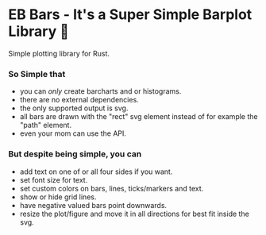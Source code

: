 # EB Bars - It's a Super Simple Barplot Library 🦀

Simple plotting library for Rust.

### So Simple that
- you can _only_ create barcharts and or histograms.
- there are no external dependencies.
- the only supported output is svg.
- all bars are drawn with the "rect" svg element instead of for example the "path" element.
- even your mom can use the API.

### But despite being simple, you can
- add text on one of or all four sides if you want.
- set font size for text.
- set custom colors on bars, lines, ticks/markers and text.
- show or hide grid lines.
- have negative valued bars point downwards.
- resize the plot/figure and move it in all directions for best fit inside the svg.
